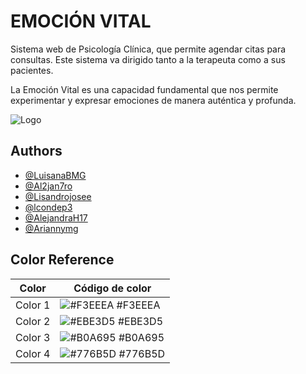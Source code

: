 
# EMOCIÓN VITAL

Sistema web de Psicología Clínica, que permite agendar citas para consultas. Este sistema va dirigido tanto a la terapeuta como a sus pacientes.

La Emoción Vital es una capacidad fundamental que nos permite experimentar y expresar emociones de manera auténtica y profunda.


![Logo](https://iaelaonline.com/wp-content/uploads/2024/05/WhatsApp-Image-2024-05-14-at-3.36.23-PM.jpeg)


## Authors

- [@LuisanaBMG](https://github.com/LuisanaBMG)
- [@Al2jan7ro](https://github.com/Al2jan7ro)
- [@Lisandrojosee](https://github.com/Lisandrojosee)
- [@lcondep3](https://github.com/lcondep3)
- [@AlejandraH17](https://github.com/AlejandraH17)
- [@Ariannymg](https://github.com/Ariannymg)

## Color Reference

| Color             | Código de color                                                               |
| ----------------- | ------------------------------------------------------------------ |
| Color 1 | ![#F3EEEA](https://campusiutirlaempresarial.com/lacalifornia/wp-content/uploads/2024/05/color-1.1.jpeg) #F3EEEA |
| Color 2 | ![#EBE3D5](https://colorhunt.co/palette/f3eeeaebe3d5b0a695776b5d) #EBE3D5 |
| Color 3 | ![#B0A695](https://colorhunt.co/palette/f3eeeaebe3d5b0a695776b5d) #B0A695 |
| Color 4 | ![#776B5D](https://colorhunt.co/palette/f3eeeaebe3d5b0a695776b5d) #776B5D |


